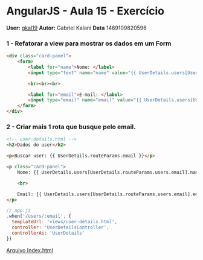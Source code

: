 # AngularJS - Aula 15 - Exercício
**User:** [gkal19](https://github.com/gkal19)
**Autor:** Gabriel Kalani
**Data** 1469109820596

### 1 - Refatorar a view para mostrar os dados em um Form
```html
<div class="card-panel">
	<form>
		<label for="name">Nome: </label>
		<input type="text" name="name" value="{{ UserDetails.users[UserDetails.routeParams.id].name }}">

		<br><br><br>

		<label for="email">E-mail: </label>
		<input type="email" name="email" value="{{ UserDetails.users[UserDetails.routeParams.id].email }}">
	</form>
</div>
```

### 2 - Criar mais 1 rota que busque pelo email.
```html
<!-- user-details.html -->
<h2>Dados do user</h2>

<p>Buscar user: {{ UserDetails.routeParams.email }}</p>

<p class="card-panel">
	Nome: {{ UserDetails.users[UserDetails.routeParams.users.email].name }}

	<br>

	Email: {{ UserDetails.users[UserDetails.routeParams.users.email].email }}
</p>
```

```js
// app.js
.when('/users/:email', {
  templateUrl: 'views/user-details.html',
  controller: 'UserDetailsController',
  controllerAs: 'UserDetails'
})
```

[Arquivo Index.html](https://github.com/webschool-io/be-mean-instagram-angular1-exercises/blob/master/class-15/gkal19/index.html)